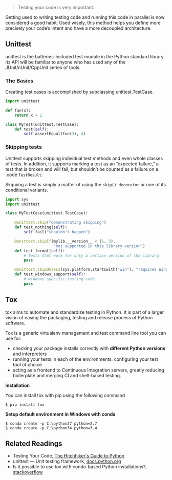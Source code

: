 > Testing your code is very important.

Getting used to writing testing code and running this code in parallel is now considered a good habit. Used wisely, this method helps you define more precisely your code’s intent and have a more decoupled architecture.

## Unittest

unittest is the batteries-included test module in the Python standard library. Its API will be familiar to anyone who has used any of the JUnit/nUnit/CppUnit series of tools.

### The Basics

Creating test cases is accomplished by subclassing unittest.TestCase.

```python
import unittest

def fun(x):
    return x + 1

class MyTest(unittest.TestCase):
    def test(self):
        self.assertEqual(fun(3), 4)
```

### Skipping tests

Unittest supports skipping individual test methods and even whole classes of tests. In addition, it supports marking a test as an “expected failure,” a test that is broken and will fail, but shouldn’t be counted as a failure on a .code `TestResult`.

Skipping a test is simply a matter of using the `skip() decorator` or one of its conditional variants.

```python
import sys
import unittest

class MyTestCase(unittest.TestCase):

    @unittest.skip("demonstrating skipping")
    def test_nothing(self):
        self.fail("shouldn't happen")

    @unittest.skipIf(mylib.__version__ < (1, 3),
                     "not supported in this library version")
    def test_format(self):
        # Tests that work for only a certain version of the library.
        pass

    @unittest.skipUnless(sys.platform.startswith("win"), "requires Windows")
    def test_windows_support(self):
        # windows specific testing code
        pass
```

## Tox

tox aims to automate and standardize testing in Python. It is part of a larger vision of easing the packaging, testing and release process of Python software.

Tox is a generic virtualenv management and test command line tool you can use for:

* checking your package installs correctly with **different Python versions** and interpreters
* running your tests in each of the environments, configuring your test tool of choice
* acting as a frontend to Continuous Integration servers, greatly reducing boilerplate and merging CI and shell-based testing.

**Installation**

You can install tox with pip using the following command

```
$ pip install tox
```

**Setup default environment in Windows with conda**

```
$ conda create -p C:\python27 python=2.7 
$ conda create -p C:\python34 python=3.4
```

## Related Readings

* Testing Your Code, [The Hitchhiker's Guide to Python](http://python-guide-pt-br.readthedocs.io/en/latest/writing/tests/)
* unittest — Unit testing framework, [docs.python.org](https://docs.python.org/2.7/library/unittest.html#organizing-test-code)
* Is it possible to use tox with conda-based Python installations?, [stackoverflow](http://stackoverflow.com/questions/30555943/is-it-possible-to-use-tox-with-conda-based-python-installations)